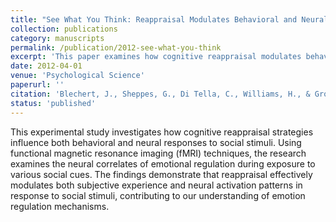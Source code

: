 ```yaml
---
title: "See What You Think: Reappraisal Modulates Behavioral and Neural Responses to Social Stimuli"
collection: publications
category: manuscripts
permalink: /publication/2012-see-what-you-think
excerpt: 'This paper examines how cognitive reappraisal modulates behavioral and neural responses to social stimuli.'
date: 2012-04-01
venue: 'Psychological Science'
paperurl: ''
citation: 'Blechert, J., Sheppes, G., Di Tella, C., Williams, H., & Gross, J. J. (2012). See What You Think: Reappraisal Modulates Behavioral and Neural Responses to Social Stimuli. <i>Psychological Science</i>, 23(4), 346-53.'
status: 'published'
---
```


This experimental study investigates how cognitive reappraisal strategies influence both behavioral and neural responses to social stimuli. Using functional magnetic resonance imaging (fMRI) techniques, the research examines the neural correlates of emotional regulation during exposure to various social cues. The findings demonstrate that reappraisal effectively modulates both subjective experience and neural activation patterns in response to social stimuli, contributing to our understanding of emotion regulation mechanisms.
